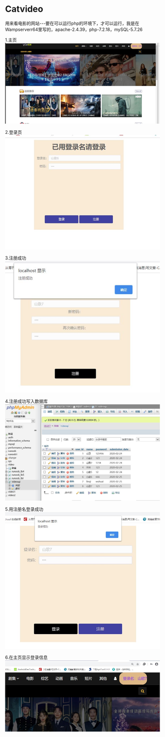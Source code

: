# Catvideo
用来看电影的网站---要在可以运行php的环境下，才可以运行，我是在Wampserverr64里写的，apache-2.4.39，php-7.2.18，mySQL-5.7.26  

1.主页  
![image text](https://github.com/LWS053/Catvideo/blob/master/主页.JPG)  

2.登录页  
![image text](https://github.com/LWS053/Catvideo/blob/master/登录页.JPG)  

3.注册成功  
![image text](https://github.com/LWS053/Catvideo/blob/master/注册成功.JPG)  

4.注册成功写入数据库  
![image text](https://github.com/LWS053/Catvideo/blob/master/注册成功写入数据库.JPG)  

5.用注册名登录成功  
![image text](https://github.com/LWS053/Catvideo/blob/master/登录成功.JPG)  

6.在主页显示登录信息  
![image text](https://github.com/LWS053/Catvideo/blob/master/在主页显示登录名.JPG)  

